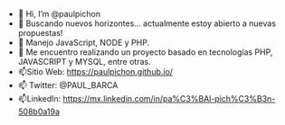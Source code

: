 - 👋 Hi, I’m @paulpichon
- 👀 Buscando nuevos horizontes... actualmente estoy abierto a nuevas propuestas!
- 🌱 Manejo JavaScript, NODE y PHP.
- 💞️ Me encuentro realizando un proyecto basado en tecnologías PHP, JAVASCRIPT y MYSQL, entre otras.
- 📫Sitio Web: https://paulpichon.github.io/
- 📫 Twitter: @PAUL_BARCA
- 📫LinkedIn: https://mx.linkedin.com/in/pa%C3%BAl-pich%C3%B3n-508b0a19a

<!---
paulpichon/paulpichon is a ✨ special ✨ repository because its `README.md` (this file) appears on your GitHub profile.
You can click the Preview link to take a look at your changes.
--->
